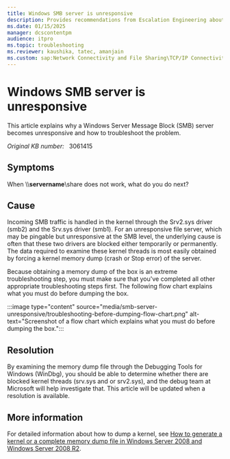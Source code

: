 ```yaml
---
title: Windows SMB server is unresponsive
description: Provides recommendations from Escalation Engineering about what to do when a Windows SMB server is unresponsive
ms.date: 01/15/2025
manager: dcscontentpm
audience: itpro
ms.topic: troubleshooting
ms.reviewer: kaushika, tatec, amanjain
ms.custom: sap:Network Connectivity and File Sharing\TCP/IP Connectivity (TCP Protocol, NLA, WinHTTP), csstroubleshoot
---
```

# Windows SMB server is unresponsive

This article explains why a Windows Server Message Block (SMB) server becomes unresponsive and how to troubleshoot the problem.

_Original KB number:_ &nbsp; 3061415

## Symptoms

When \\\\**servername**\\share does not work, what do you do next?

## Cause

Incoming SMB traffic is handled in the kernel through the Srv2.sys driver (smb2) and the Srv.sys driver (smb1). For an unresponsive file server, which may be pingable but unresponsive at the SMB level, the underlying cause is often that these two drivers are blocked either temporarily or permanently. The data required to examine these kernel threads is most easily obtained by forcing a kernel memory dump (crash or Stop error) of the server.

Because obtaining a memory dump of the box is an extreme troubleshooting step, you must make sure that you've completed all other appropriate troubleshooting steps first. The following flow chart explains what you must do before dumping the box.

:::image type="content" source="media/smb-server-unresponsive/troubleshooting-before-dumping-flow-chart.png" alt-text="Screenshot of a flow chart which explains what you must do before dumping the box.":::

## Resolution

By examining the memory dump file through the Debugging Tools for Windows (WinDbg), you should be able to determine whether there are blocked kernel threads (srv.sys and or srv2.sys), and the debug team at Microsoft will help investigate that. This article will be updated when a resolution is available.

## More information

For detailed information about how to dump a kernel, see [How to generate a kernel or a complete memory dump file in Windows Server 2008 and Windows Server 2008 R2](https://support.microsoft.com/help/969028).
